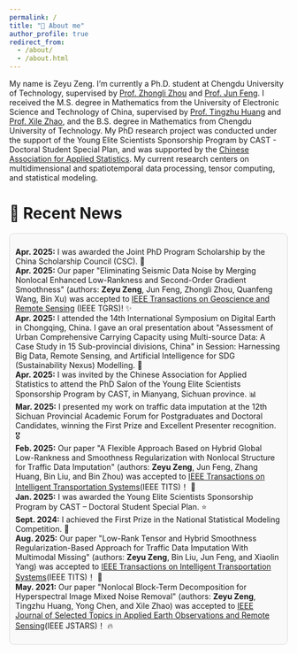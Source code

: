 ```yaml
---
permalink: /
title: "👋 About me"
author_profile: true
redirect_from: 
  - /about/
  - /about.html
---
```


My name is Zeyu Zeng. I’m currently a Ph.D. student at Chengdu University of Technology, supervised by [Prof. Zhongli Zhou](https://math.cdut.edu.cn/info/1175/3054.htm) and [Prof. Jun Feng](https://scholar.google.com.hk/citations?user=GXryEN8AAAAJ&hl=en&oi=sra). I received the M.S. degree in Mathematics from the University of Electronic Science and Technology of China, supervised by [Prof. Tingzhu Huang](https://www.math.uestc.edu.cn/info/1081/2041.htm) and [Prof. Xile Zhao](https://zhaoxile.github.io/), and the B.S. degree in Mathematics from Chengdu University of Technology. My PhD research project was conducted under the support of the Young Elite Scientists Sponsorship Program by CAST - Doctoral Student Special Plan, and was supported by the [Chinese Association for Applied Statistics](https://www.caas-net.org.cn/). My current research centers on multidimensional and spatiotemporal data processing, tensor computing, and statistical modeling.

📣 Recent News
======
<div style="max-height: 1000px; overflow-y: auto; padding: 10px; border: 1px solid #ddd; border-radius: 8px; background-color: #f9f9f9;">
  <ul style="list-style-type: none; padding-left: 0;">
    <li><strong>Apr. 2025:</strong> I was awarded the Joint PhD Program Scholarship by the China Scholarship Council (CSC). 🎁</li>
    <li><strong>Apr. 2025:</strong> Our paper "Eliminating Seismic Data Noise by Merging Nonlocal Enhanced Low-Rankness and Second-Order Gradient Smoothness" (authors: <strong>Zeyu Zeng</strong>, Jun Feng, Zhongli Zhou, Quanfeng Wang, Bin Xu) was accepted to <a href="https://ieeexplore.ieee.org/xpl/RecentIssue.jsp?punumber=36" target="_blank">IEEE Transactions on Geoscience and Remote Sensing</a> (IEEE TGRS)! ✨</li>
    <li><strong>Apr. 2025:</strong> I attended the 14th International Symposium on Digital Earth in Chongqing, China. I gave an oral presentation about "Assessment of Urban Comprehensive Carrying Capacity using Multi-source Data: A Case Study in 15 Sub-provincial divisions, China" in Session: Harnessing Big Data, Remote Sensing, and Artificial Intelligence for SDG (Sustainability Nexus) Modelling. 🎤</li>
    <li><strong>Apr. 2025:</strong> I was invited by the Chinese Association for Applied Statistics to attend the PhD Salon of the Young Elite Scientists Sponsorship Program by CAST, in Mianyang, Sichuan province. 📊</li>
    <li><strong>Mar. 2025:</strong> I presented my work on traffic data imputation at the 12th Sichuan Provincial Academic Forum for Postgraduates and Doctoral Candidates, winning the First Prize and Excellent Presenter recognition. 🎖</li>
    <li><strong>Feb. 2025:</strong> Our paper "A Flexible Approach Based on Hybrid Global Low-Rankness and Smoothness Regularization with Nonlocal Structure for Traffic Data Imputation" (authors: <strong>Zeyu Zeng</strong>, Jun Feng, Zhang Huang, Bin Liu, and Bin Zhou) was accepted to <a href="https://ieeexplore.ieee.org/xpl/RecentIssue.jsp?punumber=6979" target="_blank">IEEE Transactions on Intelligent Transportation Systems</a>(IEEE TITS)！ 🎉</li>
    <li><strong>Jan. 2025:</strong> I was awarded the Young Elite Scientists Sponsorship Program by CAST – Doctoral Student Special Plan. ⭐</li>
    <li><strong>Sept. 2024:</strong> I achieved the First Prize in the National Statistical Modeling Competition. 🎈</li>
    <li><strong>Aug. 2025:</strong> Our paper "Low-Rank Tensor and Hybrid Smoothness Regularization-Based Approach for Traffic Data Imputation With Multimodal Missing" (authors: <strong>Zeyu Zeng</strong>, Bin Liu, Jun Feng, and Xiaolin Yang) was accepted to <a href="https://ieeexplore.ieee.org/xpl/RecentIssue.jsp?punumber=6979" target="_blank">IEEE Transactions on Intelligent Transportation Systems</a>(IEEE TITS)！ 🎊</li>
    <li><strong>May. 2021:</strong> Our paper "Nonlocal Block-Term Decomposition for Hyperspectral Image Mixed Noise Removal" (authors: <strong>Zeyu Zeng</strong>, Tingzhu Huang, Yong Chen, and Xile Zhao) was accepted to <a href="[https://ieeexplore.ieee.org/xpl/RecentIssue.jsp?punumber=6979](https://ieeexplore.ieee.org/xpl/RecentIssue.jsp?punumber=4609443)" target="_blank">IEEE Journal of Selected Topics in Applied Earth Observations and Remote Sensing</a>(IEEE JSTARS)！ 🔥</li>
  </ul>
</div>
